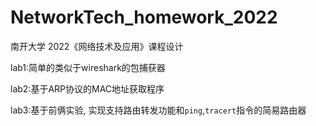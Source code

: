# NetworkTech_homework_2022
南开大学 2022《网络技术及应用》课程设计

lab1:简单的类似于wireshark的包捕获器

lab2:基于ARP协议的MAC地址获取程序

lab3:基于前俩实验, 实现支持路由转发功能和`ping`,`tracert`指令的简易路由器
